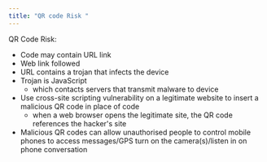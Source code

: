 ```yaml
---
title: "QR code Risk "
--- 
```

QR Code Risk:
- Code may contain URL link  
- Web link followed  
- URL contains a trojan that infects the device  
- Trojan is JavaScript  
	- which contacts servers that transmit malware to device  
- Use cross-site scripting vulnerability on a legitimate website to insert a   malicious QR code in place of code  
	- when a web browser opens the legitimate site, the QR code references  the hacker's site  
- Malicious QR codes can allow unauthorised people to control mobile   phones to access messages/GPS turn on the camera(s)/listen in on phone  conversation